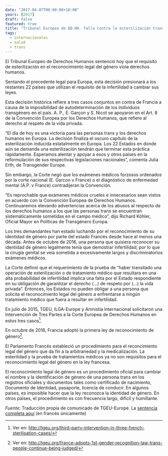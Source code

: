 ```yaml
---
date: "2017-04-07T00:00:00+10:00"
years: [2017]
draft: false
featured: true
title: "Tribunal Europeo de DD.HH. falla contra la esterilización transfóbica en Francia"
tags: 
  - internacionales
  - salud
  - trans
---
```


El Tribunal Europeo de Derechos Humanos sentenció hoy que el requisito de esterilización en el reconocimiento legal del género viola derechos humanos. 

Sentando el precedente legal para Europa, esta decisión presionará a los restantes 22 países que utilizan el requisito de la infertilidad a cambiar sus leyes.

Esta decisión histórica refiere a tres casos conjuntos en contra de Francia a causa de la imposibilidad de autodeterminación de los individuos transgénero en el país. A. P., E. Garçon y S. Nicot se apoyaron en el Art. 8 de la Convención Europea por los Derechos Humanos, que refiere al derecho al respeto de la vida privada.

“El día de hoy  es una victoria para las personas trans y los derechos humanos en Europa. La decisión finaliza el oscuro capítulo de la esterilización inducida estatalmente en Europa. Los 22 Estados en donde aún se demanda una esterilización tendrán que terminar esta práctica rápidamente. Esperamos alentar y apoyar a esos y otros países en la reformulación de sus respectivas legislaciones nacionales”, comenta Julia Erth, de Transgender Europe.

Sin embargo, la Corte negó que los exámenes médicos forzosos ordenados por la corte nacional (E. Garcon v France) o el diagnóstico de enfermedad mental (A.P. v France) contradijeran la Convención.

“Es reprochable que exámenes médicos crueles e innecesarios sean vistos en acuerdo con la Convención Europea de Derechos Humanos. Continuaremos elevando advertencias acerca de los  abusos al respecto de los derechos humanos a los que las personas trans se encuentran sistemáticamente sometidas en el campo médico”, dijo Richard Köhler, Oficial Mayor en Políticas de Transgénero Europa.

Los tres demandantes han estado luchando por el reconocimiento de su identidad de género por parte del estado Francés desde hace al menos una década. Antes de octubre de 2016, una persona que quisiera reconocer su identidad de género legalmente tenía que demostrar infertilidad, por lo que la cirugía genital se veía sometida a excesivamente largos y discriminatorios exámenes médicos.

La Corte definió que el requerimiento de la prueba de “haber transitado una operación de esterilización o de tratamiento médico que resultara en una alta probabilidad de infertilidad implica una falta por el Estado respondiente en su obligación de garantizar el derecho (…) de respeto por (…) la vida privada”. Entonces, los Estados no pueden obligar a una persona que solicita el reconocimiento legal del género a enfrentarse a ningún tratamiento médico que fuera a resultar en infertilidad.

En julio de 2015, TGEU, ILGA-Europe y Amnistía Internacional solicitaron una Intervención de Tres Partes a la Corte Europea de Derechos Humanos en estos tres casos[^1]. 

En octubre de 2016, Francia adoptó la primera ley de reconocimiento de género[^2]. 

El Parlamento Francés estableció un procedimiento para el reconcimiento legal del género que da fin a la arbitrariedad y la medicalización. La esterilidad y la prueba de tratamientos médicos ya no son requisitos para el reconocimiento legal del género en la ley francesa.

El reconocimiento legal de género es un procedimiento oficial para cambiar el nombre y la identificación de género de una persona trans en los registros oficiales y documentos tales como certificado de nacimiento, Documento de Identidad, pasaporte, licencia de conducir. En algunos países, es imposible hacer que la ley reconozca la identidad de género. En otros países, el procedimiento es con frecuencia largo, difícil y humillante.

*Fuente*: Traducción propia de comunicado de TGEU-Europe. La [sentencia completa aquí]("http://hudoc.echr.coe.int/eng?i=001-172556") (en francés únicamente)

[^1]: Ver en: http://tgeu.org/third-party-intervention-in-three-french-sterilisation-cases/ 
[^2]: Ver en: http://tgeu.org/france-adopts-1st-gender-recognition-law-trans-people-continue-being-judged/
